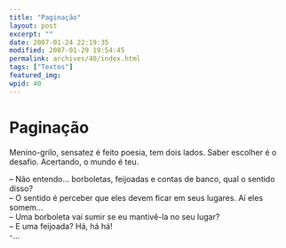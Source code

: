 ```yaml
---
title: "Paginação"
layout: post
excerpt: ""
date: 2007-01-24 22:19:35
modified: 2007-01-29 19:54:45
permalink: archives/40/index.html
tags: ["Textos"]
featured_img: 
wpid: 40
---
```


# Paginação

Menino-grilo, sensatez é feito poesia, tem dois lados. Saber escolher é o desafio. Acertando, o mundo é teu.

– Não entendo… borboletas, feijoadas e contas de banco, qual o sentido disso?  
– O sentido é perceber que eles devem ficar em seus lugares. Aí eles somem…  
– Uma borboleta vai sumir se eu mantivê-la no seu lugar?  
– E uma feijoada? Há, há há!  
-…